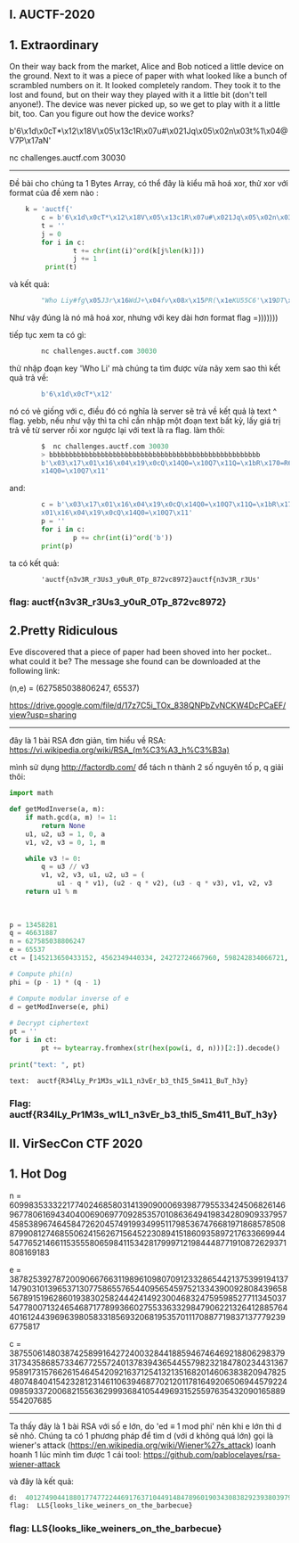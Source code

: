 ## I.	AUCTF-2020
## 1.	Extraordinary

On their way back from the market, Alice and Bob noticed a little device on the ground. Next to it was a piece of paper with what looked like a bunch of scrambled numbers on it. It looked completely random. They took it to the lost and found, but on their way they played with it a little bit (don't tell anyone!). The device was never picked up, so we get to play with it a little bit, too. Can you figure out how the device works?

b'6\x1d\x0cT*\x12\x18V\x05\x13c1R\x07u#\x021Jq\x05\x02n\x03t%1\\x04@V7P\\x17aN'

nc challenges.auctf.com 30030


----------------------------------------------------
Đề bài cho chúng ta 1 Bytes Array, có thể đây là kiểu mã hoá xor, thử xor với format của đề xem nào :
```python
	k = 'auctf{'
        c = b'6\x1d\x0cT*\x12\x18V\x05\x13c1R\x07u#\x021Jq\x05\x02n\x03t%1\\x04@V7P\\x17aN'
        t = ''
        j = 0
        for i in c:
                t += chr(int(i)^ord(k[j%len(k)]))
                j += 1
         print(t)
```
và kết quả:
```python
        "Who Liy#fg\x05J3r\x16WdJ+\x04fv\x08x\x15PR(\x1eKU55C6'\x19DT\x15("
```
Như vậy đúng là nó mã hoá xor, nhưng với key dài hơn format flag =)))))))

tiếp tục xem ta có gì:
```python
        nc challenges.auctf.com 30030
```
thử nhập đoạn key 'Who Li' mà chúng ta tìm được vừa nãy xem sao thì kết quả trả về:
```python
        b'6\x1d\x0cT*\x12'
```
nó có vẻ giống với c, điều đó có nghĩa là server sẽ trả về kết quả là text ^ flag.  yebb, nếu như vậy thì ta chỉ cần nhập
một đoạn text bất kỳ, lấy giá trị trả về từ server rồi xor ngược lại với text là ra flag.
làm thôi:
```python
        $  nc challenges.auctf.com 30030
        > bbbbbbbbbbbbbbbbbbbbbbbbbbbbbbbbbbbbbbbbbbbbbbbbbbbbb
        b'\x03\x17\x01\x16\x04\x19\x0cQ\x14Q0=\x10Q7\x11Q=\x1bR\x170=R6\x12=ZUP\x14\x01Z[UP\x1f\x03\x17\x01\x16\x04\x19\x0cQ\
        x14Q0=\x10Q7\x11'
```
and:
```python
        c = b'\x03\x17\x01\x16\x04\x19\x0cQ\x14Q0=\x10Q7\x11Q=\x1bR\x170=R6\x12=ZUP\x14\x01Z[UP\x1f\x03\x17\
        x01\x16\x04\x19\x0cQ\x14Q0=\x10Q7\x11'
        p = ''
        for i in c:
                p += chr(int(i)^ord('b'))
        print(p)
```
ta có kết quả:
```pythone
        'auctf{n3v3R_r3Us3_y0uR_0Tp_872vc8972}auctf{n3v3R_r3Us'
 ```
 
 ### flag: auctf{n3v3R_r3Us3_y0uR_0Tp_872vc8972}
 
 ## 2.Pretty Ridiculous
 
 Eve discovered that a piece of paper had been shoved into her pocket.. what could it be? The message she found can be downloaded at the following link:

(n,e) = (627585038806247, 65537)

https://drive.google.com/file/d/17z7C5i_TOx_838QNPbZvNCKW4DcPCaEF/view?usp=sharing

----------------------------------------------------
đây là 1 bài RSA đơn giản, tìm hiểu về RSA: https://vi.wikipedia.org/wiki/RSA_(m%C3%A3_h%C3%B3a)

mình sử dụng http://factordb.com/ để tách n thành 2 số nguyên tố p, q
giải thôi:
```python
import math

def getModInverse(a, m):
    if math.gcd(a, m) != 1:
        return None
    u1, u2, u3 = 1, 0, a
    v1, v2, v3 = 0, 1, m

    while v3 != 0:
        q = u3 // v3
        v1, v2, v3, u1, u2, u3 = (
            u1 - q * v1), (u2 - q * v2), (u3 - q * v3), v1, v2, v3
    return u1 % m
    
    
    
p = 13458281
q = 46631887
n = 627585038806247
e = 65537
ct = [145213650433152, 4562349440334, 24272724667960, 598242834066721, 89584939111364, 426756492371444, 511701778613016, 551732685650248, 296367799892003, 63113462897284, 198510931603899, 321201931522255, 401044612595398, 542697603423052, 213898535689643, 275839755798105, 185841409622217, 551732685650248, 121188708737752, 401044612595398, 512808963720303, 275839755798105, 198510931603899, 275839755798105, 401044612595398, 174484844253615, 551732685650248, 174486913717420, 575163265381617, 213898535689643, 401044612595398, 49103824223436, 551732685650248, 401044612595398, 598242834066721, 202722428784490, 306606077829794, 53801100921263, 401044612595398, 184805755675232, 405971446461049, 296367799892003, 275839755798105, 275839755798105, 401044612595398, 358054299396778, 4562349440334, 320837325468842, 401044612595398, 202722428784490, 551732685650248, 321201931522255, 228350651363859]

# Compute phi(n)
phi = (p - 1) * (q - 1)

# Compute modular inverse of e
d = getModInverse(e, phi)    
      
# Decrypt ciphertext
pt = ''
for i in ct:
        pt += bytearray.fromhex(str(hex(pow(i, d, n)))[2:]).decode()
        
print("text: ", pt)
```

```python
text:  auctf{R34lLy_Pr1M3s_w1L1_n3vEr_b3_thI5_Sm411_BuT_h3y}
```
### Flag: auctf{R34lLy_Pr1M3s_w1L1_n3vEr_b3_thI5_Sm411_BuT_h3y}

## II. VirSecCon CTF 2020

## 1. Hot Dog

n = 609983533322177402468580314139090006939877955334245068261469677806169434040069069770928535701086364941983428090933795745853896746458472620457491993499511798536747668197186857850887990812746855062415626715645223089415186093589721763366994454776521466115355580659841153428179997121984448771910872629371808169183

e = 387825392787200906676631198961098070912332865442137539919413714790310139653713077586557654409565459752133439009280843965856789151962860193830258244424149230046832475959852771134503754778007132465468717789936602755336332984790622132641288576440161244396963980583318569320681953570111708877198371377792396775817

c = 387550614803874258991642724003284418859467464692188062983793173435868573346772557240137839436544557982321847802344313679589173157662615464542092163712541321351682014606383820947825480748404154232812314611063946877021201178164920650694457922409859337200682155636299936841054496931525597635432090165889554207685

----------------------------------------------------

Ta thấy đây là 1 bài RSA với số e lớn, do 'ed ≡ 1 mod phi' nên khi e lớn thì d sẽ nhỏ.
Chúng ta có 1 phương pháp để tìm d (với d không quá lớn) gọi là wiener's attack (https://en.wikipedia.org/wiki/Wiener%27s_attack)
loanh hoanh 1 lúc mình tìm được 1 cái tool: https://github.com/pablocelayes/rsa-wiener-attack

và đây là kết quả:
```python
d:  40127490441880177477224469176371044914847896019034308382923938039797354608313
flag:  LLS{looks_like_weiners_on_the_barbecue}
```
### flag:  LLS{looks_like_weiners_on_the_barbecue}

